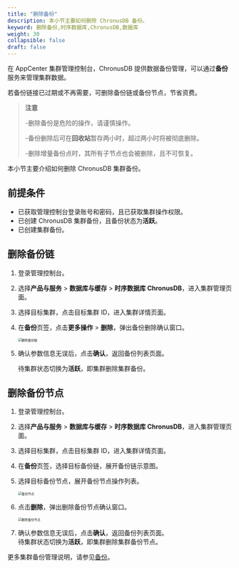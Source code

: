 ```yaml
---
title: "删除备份"
description: 本小节主要如何删除 ChronusDB 备份。 
keyword: 删除备份,时序数据库,ChronusDB,数据库 
weight: 30
collapsible: false
draft: false
---
```




在 AppCenter 集群管理控制台，ChronusDB 提供数据备份管理，可以通过**备份**服务来管理集群数据。

若备份链接已过期或不再需要，可删除备份链或备份节点，节省资费。

> **注意**
> 
> -删除备份是危险的操作，请谨慎操作。
> 
> -备份删除后可在**回收站**暂存两小时，超过两小时将被彻底删除。
> 
> -删除增量备份点时，其所有子节点也会被删除，且不可恢复。

本小节主要介绍如何删除 ChronusDB 集群备份。

## 前提条件

- 已获取管理控制台登录账号和密码，且已获取集群操作权限。
- 已创建 ChronusDB 集群备份，且备份状态为**活跃**。
- 已创建集群备份。

## 删除备份链

1. 登录管理控制台。
2. 选择**产品与服务** > **数据库与缓存** > **时序数据库 ChronusDB**，进入集群管理页面。
3. 选择目标集群，点击目标集群 ID，进入集群详情页面。
4. 在**备份**页签，点击**更多操作** > **删除**，弹出备份删除确认窗口。

   <img src="../../../_images/backup_delete.png" alt="删除备份链" style="zoom:50%;" />

5. 确认参数信息无误后，点击**确认**，返回备份列表页面。

   待集群状态切换为**活跃**，即集群删除集群备份。

## 删除备份节点

1. 登录管理控制台。
2. 选择**产品与服务** > **数据库与缓存** > **时序数据库 ChronusDB**，进入集群管理页面。
3. 选择目标集群，点击目标集群 ID，进入集群详情页面。
4. 在**备份**页签，选择目标备份链，展开备份链示意图。
5. 选择目标备份节点，展开备份节点操作列表。

   <img src="../../../_images/backup_node.png" alt="备份节点" style="zoom:50%;" />

6. 点击**删除**，弹出删除备份节点确认窗口。

   <img src="../../../_images/backup_node_delete.png" alt="删除备份节点" style="zoom:50%;" />

7. 确认参数信息无误后，点击**确认**，返回备份列表页面。  
   待集群状态切换为**活跃**，即集群删除集群备份节点。

更多集群备份管理说明，请参见[备份](/storage/backup/)。
